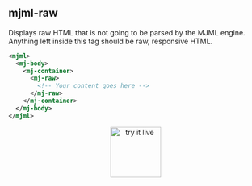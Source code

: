 ## mjml-raw

Displays raw HTML that is not going to be parsed by the MJML engine. Anything left inside this tag should be raw, responsive HTML.

```xml
<mjml>
  <mj-body>
    <mj-container>
      <mj-raw>
        <!-- Your content goes here -->
      </mj-raw>
    </mj-container>
  </mj-body>
</mjml>
```

<p align="center">
  <a href="https://mjml.io/try-it-live/components/raw">
    <img width="100px" src="https://mjml.io/assets/img/svg/TRYITLIVE.svg" alt="try it live" />
  </a>
</p>

